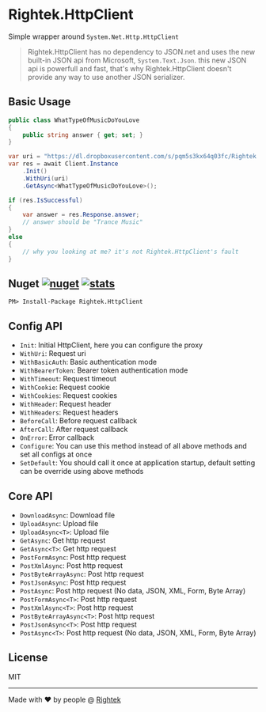 # Rightek.HttpClient
Simple wrapper around `System.Net.Http.HttpClient`

> Rightek.HttpClient has no dependency to JSON.net and uses the new built-in JSON api from Microsoft, `System.Text.Json`. this new JSON api is powerfull and fast, that's why Rightek.HttpClient doesn't provide any way to use another JSON serializer.

## Basic Usage
```cs
public class WhatTypeOfMusicDoYouLove
{
    public string answer { get; set; }
}
```
```cs
var uri = "https://dl.dropboxusercontent.com/s/pqm5s3kx64q03fc/Rightek.HttpClient.json";
var res = await Client.Instance
    .Init()
    .WithUri(uri)
    .GetAsync<WhatTypeOfMusicDoYouLove>();

if (res.IsSuccessful)
{
    var answer = res.Response.answer;
    // answer should be "Trance Music"
}
else
{
    // why you looking at me? it's not Rightek.HttpClient's fault
}
```

## Nuget [![nuget](https://img.shields.io/nuget/v/Rightek.HttpClient.svg?color=%23268bd2&style=flat-square)](https://www.nuget.org/packages/Rightek.HttpClient) [![stats](https://img.shields.io/nuget/dt/Rightek.HttpClient.svg?color=%2382b414&style=flat-square)](https://www.nuget.org/stats/packages/Rightek.HttpClient?groupby=Version)

`PM> Install-Package Rightek.HttpClient`

## Config API

- `Init`:  Initial HttpClient, here you can configure the proxy
- `WithUri`:  Request uri
- `WithBasicAuth`:  Basic authentication mode
- `WithBearerToken`: Bearer token authentication mode
- `WithTimeout`: Request timeout
- `WithCookie`: Request cookie
- `WithCookies`: Request cookies
- `WithHeader`: Request header
- `WithHeaders`: Request headers
- `BeforeCall`: Before request callback
- `AfterCall`: After request callback
- `OnError`: Error callback
- `Configure`: You can use this method instead of all above methods and set all configs at once
- `SetDefault`: You should call it once at application startup, default setting can be override using above methods

## Core API

- `DownloadAsync`: Download file
- `UploadAsync`: Upload file
- `UploadAsync<T>`: Upload file
- `GetAsync`: Get http request
- `GetAsync<T>`: Get http request
- `PostFormAsync`: Post http request
- `PostXmlAsync`: Post http request
- `PostByteArrayAsync`: Post http request
- `PostJsonAsync`: Post http request
- `PostAsync`: Post http request (No data, JSON, XML, Form, Byte Array)
- `PostFormAsync<T>`: Post http request
- `PostXmlAsync<T>`: Post http request
- `PostByteArrayAsync<T>`: Post http request
- `PostJsonAsync<T>`: Post http request
- `PostAsync<T>`: Post http request (No data, JSON, XML, Form, Byte Array)

## License
MIT

---
Made with ♥ by people @ [Rightek](http://rightek.ir)
